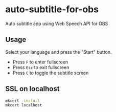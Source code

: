 # auto-subtitle-for-obs

Auto subtitle app using Web Speech API for OBS

## Usage

Select your language and press the "Start" button.

- Press `F` to enter fullscreen
- Press `Esc` to exit fullscreen
- Press `C` to toggle the subtitle screen

## SSL on localhost

```bash
mkcert -install
mkcert localhost
```

